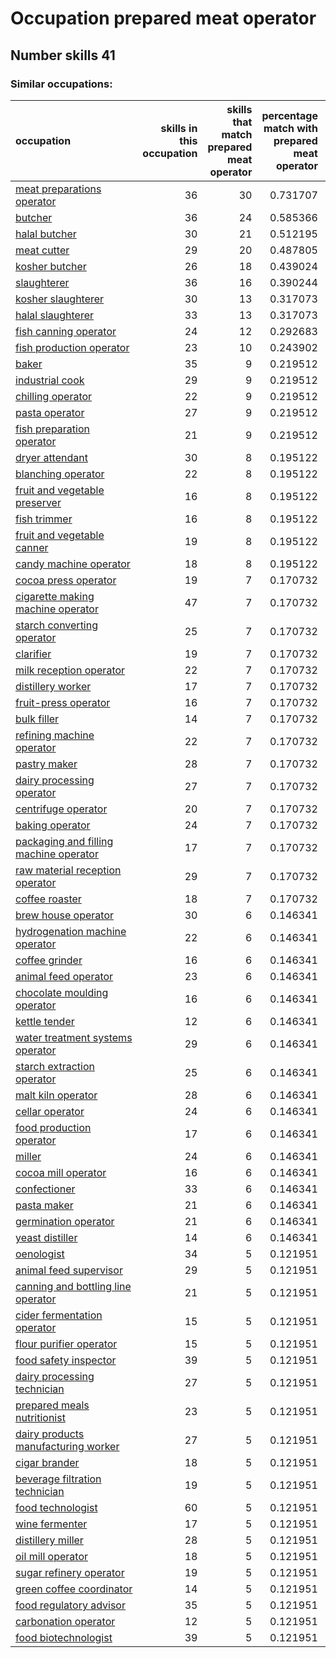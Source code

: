 # Occupation prepared meat operator
## Number skills 41
### Similar occupations:
| occupation                                                                          |   skills in this occupation |   skills that match prepared meat operator |   percentage match with prepared meat operator |   skills not in prepared meat operator |
|:------------------------------------------------------------------------------------|----------------------------:|-------------------------------------------:|-----------------------------------------------:|---------------------------------------:|
| [meat preparations operator](meat_preparations_operator.md)                         |                          36 |                                         30 |                                       0.731707 |                                      6 |
| [butcher](butcher.md)                                                               |                          36 |                                         24 |                                       0.585366 |                                     12 |
| [halal butcher](halal_butcher.md)                                                   |                          30 |                                         21 |                                       0.512195 |                                      9 |
| [meat cutter](meat_cutter.md)                                                       |                          29 |                                         20 |                                       0.487805 |                                      9 |
| [kosher butcher](kosher_butcher.md)                                                 |                          26 |                                         18 |                                       0.439024 |                                      8 |
| [slaughterer](slaughterer.md)                                                       |                          36 |                                         16 |                                       0.390244 |                                     20 |
| [kosher slaughterer](kosher_slaughterer.md)                                         |                          30 |                                         13 |                                       0.317073 |                                     17 |
| [halal slaughterer](halal_slaughterer.md)                                           |                          33 |                                         13 |                                       0.317073 |                                     20 |
| [fish canning operator](fish_canning_operator.md)                                   |                          24 |                                         12 |                                       0.292683 |                                     12 |
| [fish production operator](fish_production_operator.md)                             |                          23 |                                         10 |                                       0.243902 |                                     13 |
| [baker](baker.md)                                                                   |                          35 |                                          9 |                                       0.219512 |                                     26 |
| [industrial cook](industrial_cook.md)                                               |                          29 |                                          9 |                                       0.219512 |                                     20 |
| [chilling operator](chilling_operator.md)                                           |                          22 |                                          9 |                                       0.219512 |                                     13 |
| [pasta operator](pasta_operator.md)                                                 |                          27 |                                          9 |                                       0.219512 |                                     18 |
| [fish preparation operator](fish_preparation_operator.md)                           |                          21 |                                          9 |                                       0.219512 |                                     12 |
| [dryer attendant](dryer_attendant.md)                                               |                          30 |                                          8 |                                       0.195122 |                                     22 |
| [blanching operator](blanching_operator.md)                                         |                          22 |                                          8 |                                       0.195122 |                                     14 |
| [fruit and vegetable preserver](fruit_and_vegetable_preserver.md)                   |                          16 |                                          8 |                                       0.195122 |                                      8 |
| [fish trimmer](fish_trimmer.md)                                                     |                          16 |                                          8 |                                       0.195122 |                                      8 |
| [fruit and vegetable canner](fruit_and_vegetable_canner.md)                         |                          19 |                                          8 |                                       0.195122 |                                     11 |
| [candy machine operator](candy_machine_operator.md)                                 |                          18 |                                          8 |                                       0.195122 |                                     10 |
| [cocoa press operator](cocoa_press_operator.md)                                     |                          19 |                                          7 |                                       0.170732 |                                     12 |
| [cigarette making machine operator](cigarette_making_machine_operator.md)           |                          47 |                                          7 |                                       0.170732 |                                     40 |
| [starch converting operator](starch_converting_operator.md)                         |                          25 |                                          7 |                                       0.170732 |                                     18 |
| [clarifier](clarifier.md)                                                           |                          19 |                                          7 |                                       0.170732 |                                     12 |
| [milk reception operator](milk_reception_operator.md)                               |                          22 |                                          7 |                                       0.170732 |                                     15 |
| [distillery worker](distillery_worker.md)                                           |                          17 |                                          7 |                                       0.170732 |                                     10 |
| [fruit-press operator](fruit-press_operator.md)                                     |                          16 |                                          7 |                                       0.170732 |                                      9 |
| [bulk filler](bulk_filler.md)                                                       |                          14 |                                          7 |                                       0.170732 |                                      7 |
| [refining machine operator](refining_machine_operator.md)                           |                          22 |                                          7 |                                       0.170732 |                                     15 |
| [pastry maker](pastry_maker.md)                                                     |                          28 |                                          7 |                                       0.170732 |                                     21 |
| [dairy processing operator](dairy_processing_operator.md)                           |                          27 |                                          7 |                                       0.170732 |                                     20 |
| [centrifuge operator](centrifuge_operator.md)                                       |                          20 |                                          7 |                                       0.170732 |                                     13 |
| [baking operator](baking_operator.md)                                               |                          24 |                                          7 |                                       0.170732 |                                     17 |
| [packaging and filling machine operator](packaging_and_filling_machine_operator.md) |                          17 |                                          7 |                                       0.170732 |                                     10 |
| [raw material reception operator](raw_material_reception_operator.md)               |                          29 |                                          7 |                                       0.170732 |                                     22 |
| [coffee roaster](coffee_roaster.md)                                                 |                          18 |                                          7 |                                       0.170732 |                                     11 |
| [brew house operator](brew_house_operator.md)                                       |                          30 |                                          6 |                                       0.146341 |                                     24 |
| [hydrogenation machine operator](hydrogenation_machine_operator.md)                 |                          22 |                                          6 |                                       0.146341 |                                     16 |
| [coffee grinder](coffee_grinder.md)                                                 |                          16 |                                          6 |                                       0.146341 |                                     10 |
| [animal feed operator](animal_feed_operator.md)                                     |                          23 |                                          6 |                                       0.146341 |                                     17 |
| [chocolate moulding operator](chocolate_moulding_operator.md)                       |                          16 |                                          6 |                                       0.146341 |                                     10 |
| [kettle tender](kettle_tender.md)                                                   |                          12 |                                          6 |                                       0.146341 |                                      6 |
| [water treatment systems operator](water_treatment_systems_operator.md)             |                          29 |                                          6 |                                       0.146341 |                                     23 |
| [starch extraction operator](starch_extraction_operator.md)                         |                          25 |                                          6 |                                       0.146341 |                                     19 |
| [malt kiln operator](malt_kiln_operator.md)                                         |                          28 |                                          6 |                                       0.146341 |                                     22 |
| [cellar operator](cellar_operator.md)                                               |                          24 |                                          6 |                                       0.146341 |                                     18 |
| [food production operator](food_production_operator.md)                             |                          17 |                                          6 |                                       0.146341 |                                     11 |
| [miller](miller.md)                                                                 |                          24 |                                          6 |                                       0.146341 |                                     18 |
| [cocoa mill operator](cocoa_mill_operator.md)                                       |                          16 |                                          6 |                                       0.146341 |                                     10 |
| [confectioner](confectioner.md)                                                     |                          33 |                                          6 |                                       0.146341 |                                     27 |
| [pasta maker](pasta_maker.md)                                                       |                          21 |                                          6 |                                       0.146341 |                                     15 |
| [germination operator](germination_operator.md)                                     |                          21 |                                          6 |                                       0.146341 |                                     15 |
| [yeast distiller](yeast_distiller.md)                                               |                          14 |                                          6 |                                       0.146341 |                                      8 |
| [oenologist](oenologist.md)                                                         |                          34 |                                          5 |                                       0.121951 |                                     29 |
| [animal feed supervisor](animal_feed_supervisor.md)                                 |                          29 |                                          5 |                                       0.121951 |                                     24 |
| [canning and bottling line operator](canning_and_bottling_line_operator.md)         |                          21 |                                          5 |                                       0.121951 |                                     16 |
| [cider fermentation operator](cider_fermentation_operator.md)                       |                          15 |                                          5 |                                       0.121951 |                                     10 |
| [flour purifier operator](flour_purifier_operator.md)                               |                          15 |                                          5 |                                       0.121951 |                                     10 |
| [food safety inspector](food_safety_inspector.md)                                   |                          39 |                                          5 |                                       0.121951 |                                     34 |
| [dairy processing technician](dairy_processing_technician.md)                       |                          27 |                                          5 |                                       0.121951 |                                     22 |
| [prepared meals nutritionist](prepared_meals_nutritionist.md)                       |                          23 |                                          5 |                                       0.121951 |                                     18 |
| [dairy products manufacturing worker](dairy_products_manufacturing_worker.md)       |                          27 |                                          5 |                                       0.121951 |                                     22 |
| [cigar brander](cigar_brander.md)                                                   |                          18 |                                          5 |                                       0.121951 |                                     13 |
| [beverage filtration technician](beverage_filtration_technician.md)                 |                          19 |                                          5 |                                       0.121951 |                                     14 |
| [food technologist](food_technologist.md)                                           |                          60 |                                          5 |                                       0.121951 |                                     55 |
| [wine fermenter](wine_fermenter.md)                                                 |                          17 |                                          5 |                                       0.121951 |                                     12 |
| [distillery miller](distillery_miller.md)                                           |                          28 |                                          5 |                                       0.121951 |                                     23 |
| [oil mill operator](oil_mill_operator.md)                                           |                          18 |                                          5 |                                       0.121951 |                                     13 |
| [sugar refinery operator](sugar_refinery_operator.md)                               |                          19 |                                          5 |                                       0.121951 |                                     14 |
| [green coffee coordinator](green coffee coordinator.md)                             |                          14 |                                          5 |                                       0.121951 |                                      9 |
| [food regulatory advisor](food_regulatory_advisor.md)                               |                          35 |                                          5 |                                       0.121951 |                                     30 |
| [carbonation operator](carbonation_operator.md)                                     |                          12 |                                          5 |                                       0.121951 |                                      7 |
| [food biotechnologist](food_biotechnologist.md)                                     |                          39 |                                          5 |                                       0.121951 |                                     34 |
